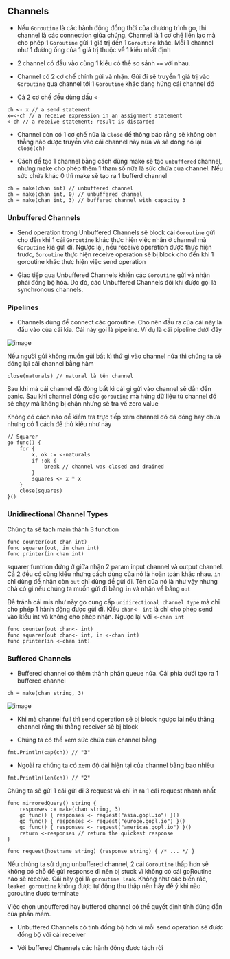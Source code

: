 ## Channels 
- Nếu `Goroutine` là các hành động đồng thời của chương trình go, thì channel là các connection giữa chúng. Channel là 1 cơ chế liên lạc mà cho phép 1 `Goroutine` gửi 1 giá trị đến 1 `Goroutine` khác. Mỗi 1 channel như 1 đường ống của 1 giá trị thuộc về 1 kiểu nhất định

- 2 channel có đầu vào cùng 1 kiểu có thể so sánh `==` với nhau.

- Channel có 2 cơ chế chính gửi và nhận. Gửi đi sẽ truyền 1 giá trị vào `Goroutine` qua channel tới 1 `Goroutine` khác đang hứng cái channel đó

- Cả 2 cơ chế đều dùng dấu `<-`

```
ch <- x // a send statement
x=<-ch // a receive expression in an assignment statement
<-ch // a receive statement; result is discarded
```

- Channel còn có 1 cơ chế nữa là `Close` để thông báo rằng sẽ không còn thằng nào được truyền vào cái channel này nữa và sẽ đóng nó lại `close(ch)`

- Cách để tạo 1 channel bằng cách dùng make sẽ tạo `unbuffered` channel, nhưng make cho phép thêm 1 tham số nữa là sức chứa của channel. Nếu sức chứa khác 0 thì make sẽ tạo ra 1 bufferd channel

```
ch = make(chan int) // unbuffered channel
ch = make(chan int, 0) // unbuffered channel
ch = make(chan int, 3) // buffered channel with capacity 3
```

### Unbuffered Channels
- Send operation trong Unbuffered Channels sẽ block cái `Goroutine` gửi cho đến khi 1 cái `Goroutine` khác thực hiện việc nhận ở channel mà `Goroutine` kia gửi đi. Ngược lại, nếu receive operation được thực hiện trước, `Goroutine` thực hiện receive operation sẽ bị block cho đến khi 1 goroutine khác thực hiện việc send operation

- Giao tiếp qua Unbuffered Channels khiến các `Goroutine` gửi và nhận phải đồng bộ hóa. Do đó, các Unbuffered Channels đôi khi được gọi là synchronous channels. 

### Pipelines
- Channels dùng để connect các goroutine. Cho nên đầu ra của cái này là đầu vào của cái kia. Cái này gọi là pipeline. Ví dụ là cái pipeline dưới đây

![image](https://user-images.githubusercontent.com/45547213/103173692-33b5ae80-488f-11eb-9ff6-79b35de724fc.png)

Nếu người gửi không muốn gửi bất kì thứ gì vào channel nữa thì chúng ta sẽ đóng lại cái channel bằng hàm
```
close(naturals) // natural là tên channel
```

Sau khi mà cái channel đã đóng bất kì cái gì gửi vào channel sẽ dẫn đến panic. Sau khi channel đóng các `goroutine` mà hứng dữ liệu từ channel đó sẽ chạy mà không bị chặn nhưng sẽ trả về zero value

Không có cách nào để kiểm tra trực tiếp xem channel đó đã đóng hay chưa nhưng có 1 cách để thử kiểu như này
```
// Squarer
go func() {
    for {
        x, ok := <-naturals
        if !ok {
            break // channel was closed and drained
        }
        squares <- x * x
    }
    close(squares)
}()
```

### Unidirectional Channel Types
Chúng ta sẽ tách main thành 3 function 
```
func counter(out chan int)
func squarer(out, in chan int)
func printer(in chan int)
```

squarer funtrion đứng ở giữa nhận 2 param input channel và output channel. Cả 2 đều có cùng kiểu nhưng cách dùng của nó là hoàn toàn khác nhau. `in` chỉ dùng để nhận còn `out` chỉ dùng để gửi đi. Tên của nó là như vậy nhưng chả có gì nếu chúng ta muốn gửi đi bằng `in` và nhận về bằng `out`

Để tránh cái mis như này go cung cấp  `unidirectional channel type` mà chỉ cho phép 1 hành động được gửi đi. Kiểu `chan<- int` là chỉ cho phép send vào kiểu int và không cho phép nhận. Ngược lại với `<-chan int`

```
func counter(out chan<- int)
func squarer(out chan<- int, in <-chan int)
func printer(in <-chan int)
```

### Buffered Channels
- Buffered channel có thêm thành phần queue nữa. Cái phía dưới tạo ra 1 buffered channel

```
ch = make(chan string, 3)
```

![image](https://user-images.githubusercontent.com/45547213/103175859-cc542a80-489f-11eb-9590-afae20464af9.png)

- Khi mà channel full thì send operation sẽ bị block ngược lại nếu thằng channel rỗng thì thằng receiver sẽ bị block

- Chúng ta có thể xem sức chứa của channel bằng
```
fmt.Println(cap(ch)) // "3"
```
- Ngoài ra chúng ta có xem độ dài hiện tại của channel bằng bao nhiêu
```
fmt.Println(len(ch)) // "2"
```

Chúng ta sẽ gửi 1 cái gửi đi 3 request và chỉ in ra 1 cái request nhanh nhất
```
func mirroredQuery() string {
    responses := make(chan string, 3)
    go func() { responses <- request("asia.gopl.io") }()
    go func() { responses <- request("europe.gopl.io") }()
    go func() { responses <- request("americas.gopl.io") }()
    return <-responses // return the quickest response
}

func request(hostname string) (response string) { /* ... */ }
```

Nếu chúng ta sử dụng unbuffered channel, 2 cái `Goroutine` thấp hơn sẽ không có chỗ để gửi response đi nên bị stuck vì không có cái goRoutine nào sẽ receive. Cái này gọi là `goroutine leak`. Không như các biến rác, `leaked goroutine` không được tự động thu thập nên hãy để ý khi nào goroutine được terminate

Việc chọn unbuffered hay buffered channel có thể quyết định tính đúng đắn của phần mềm. 

- Unbuffered Channels có tính đồng bộ hơn vì mỗi send operation sẽ được đồng bộ với cái receiver

- Với buffered Channels các hành động được tách rời


